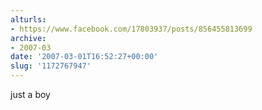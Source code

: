 ```yaml
---
alturls:
- https://www.facebook.com/17803937/posts/856455813699
archive:
- 2007-03
date: '2007-03-01T16:52:27+00:00'
slug: '1172767947'
---
```


just a boy

